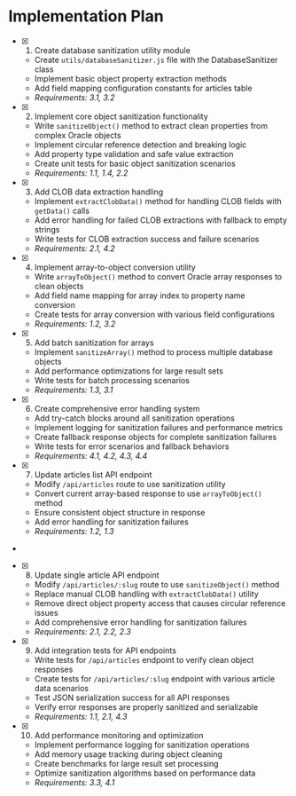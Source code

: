 # Implementation Plan

- [x] 1. Create database sanitization utility module

  - Create `utils/databaseSanitizer.js` file with the DatabaseSanitizer class
  - Implement basic object property extraction methods
  - Add field mapping configuration constants for articles table
  - _Requirements: 3.1, 3.2_

- [x] 2. Implement core object sanitization functionality

  - Write `sanitizeObject()` method to extract clean properties from complex Oracle objects
  - Implement circular reference detection and breaking logic
  - Add property type validation and safe value extraction
  - Create unit tests for basic object sanitization scenarios
  - _Requirements: 1.1, 1.4, 2.2_

- [x] 3. Add CLOB data extraction handling

  - Implement `extractClobData()` method for handling CLOB fields with `getData()` calls
  - Add error handling for failed CLOB extractions with fallback to empty strings
  - Write tests for CLOB extraction success and failure scenarios
  - _Requirements: 2.1, 4.2_

- [x] 4. Implement array-to-object conversion utility

  - Write `arrayToObject()` method to convert Oracle array responses to clean objects
  - Add field name mapping for array index to property name conversion
  - Create tests for array conversion with various field configurations
  - _Requirements: 1.2, 3.2_

- [x] 5. Add batch sanitization for arrays

  - Implement `sanitizeArray()` method to process multiple database objects
  - Add performance optimizations for large result sets
  - Write tests for batch processing scenarios
  - _Requirements: 1.3, 3.1_

- [x] 6. Create comprehensive error handling system

  - Add try-catch blocks around all sanitization operations
  - Implement logging for sanitization failures and performance metrics
  - Create fallback response objects for complete sanitization failures
  - Write tests for error scenarios and fallback behaviors
  - _Requirements: 4.1, 4.2, 4.3, 4.4_

- [x] 7. Update articles list API endpoint

  - Modify `/api/articles` route to use sanitization utility
  - Convert current array-based response to use `arrayToObject()` method
  - Ensure consistent object structure in response
  - Add error handling for sanitization failures
  - _Requirements: 1.2, 1.3_

-

- [x] 8. Update single article API endpoint

  - Modify `/api/articles/:slug` route to use `sanitizeObject()` method
  - Replace manual CLOB handling with `extractClobData()` utility
  - Remove direct object property access that causes circular reference issues
  - Add comprehensive error handling for sanitization failures
  - _Requirements: 2.1, 2.2, 2.3_

- [x] 9. Add integration tests for API endpoints

  - Write tests for `/api/articles` endpoint to verify clean object responses
  - Create tests for `/api/articles/:slug` endpoint with various article data scenarios
  - Test JSON serialization success for all API responses
  - Verify error responses are properly sanitized and serializable
  - _Requirements: 1.1, 2.1, 4.3_

- [x] 10. Add performance monitoring and optimization

  - Implement performance logging for sanitization operations
  - Add memory usage tracking during object cleaning
  - Create benchmarks for large result set processing
  - Optimize sanitization algorithms based on performance data
  - _Requirements: 3.3, 4.1_
